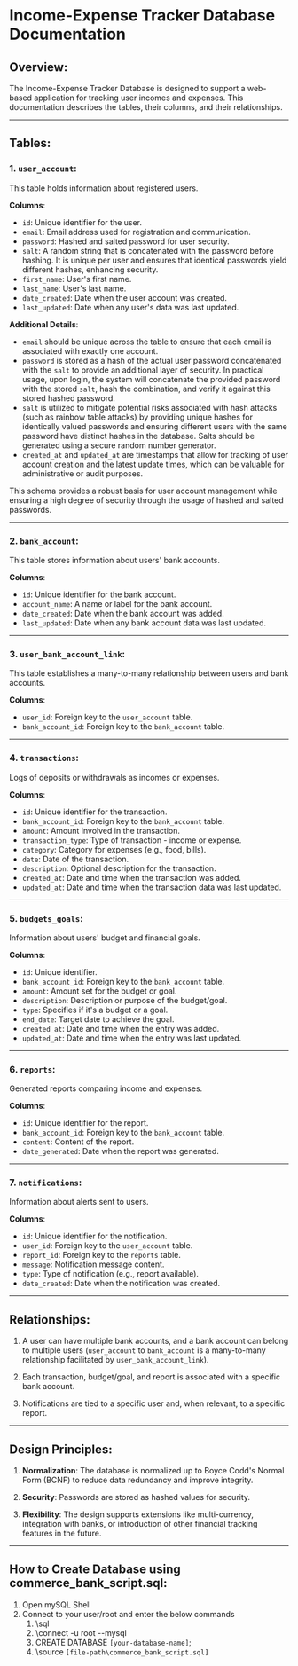 # Income-Expense Tracker Database Documentation

## Overview:
The Income-Expense Tracker Database is designed to support a web-based application for tracking user incomes and expenses. This documentation describes the tables, their columns, and their relationships.

---

## Tables:

### 1. `user_account`:
This table holds information about registered users.

**Columns**:
- `id`: Unique identifier for the user.
- `email`: Email address used for registration and communication.
- `password`: Hashed and salted password for user security.
- `salt`: A random string that is concatenated with the password before hashing. It is unique per user and ensures that identical passwords yield different hashes, enhancing security.
- `first_name`: User's first name.
- `last_name`: User's last name.
- `date_created`: Date when the user account was created.
- `last_updated`: Date when any user's data was last updated.

**Additional Details**:
- `email` should be unique across the table to ensure that each email is associated with exactly one account.
- `password` is stored as a hash of the actual user password concatenated with the `salt` to provide an additional layer of security. In practical usage, upon login, the system will concatenate the provided password with the stored `salt`, hash the combination, and verify it against this stored hashed password.
- `salt` is utilized to mitigate potential risks associated with hash attacks (such as rainbow table attacks) by providing unique hashes for identically valued passwords and ensuring different users with the same password have distinct hashes in the database. Salts should be generated using a secure random number generator.
- `created_at` and `updated_at` are timestamps that allow for tracking of user account creation and the latest update times, which can be valuable for administrative or audit purposes.

This schema provides a robust basis for user account management while ensuring a high degree of security through the usage of hashed and salted passwords.

---

### 2. `bank_account`:
This table stores information about users' bank accounts.

**Columns**:
- `id`: Unique identifier for the bank account.
- `account_name`: A name or label for the bank account.
- `date_created`: Date when the bank account was added.
- `last_updated`: Date when any bank account data was last updated.

---

### 3. `user_bank_account_link`:
This table establishes a many-to-many relationship between users and bank accounts.

**Columns**:
- `user_id`: Foreign key to the `user_account` table.
- `bank_account_id`: Foreign key to the `bank_account` table.

---

### 4. `transactions`:
Logs of deposits or withdrawals as incomes or expenses.

**Columns**:
- `id`: Unique identifier for the transaction.
- `bank_account_id`: Foreign key to the `bank_account` table.
- `amount`: Amount involved in the transaction.
- `transaction_type`: Type of transaction - income or expense.
- `category`: Category for expenses (e.g., food, bills).
- `date`: Date of the transaction.
- `description`: Optional description for the transaction.
- `created_at`: Date and time when the transaction was added.
- `updated_at`: Date and time when the transaction data was last updated.

---

### 5. `budgets_goals`:
Information about users' budget and financial goals.

**Columns**:
- `id`: Unique identifier.
- `bank_account_id`: Foreign key to the `bank_account` table.
- `amount`: Amount set for the budget or goal.
- `description`: Description or purpose of the budget/goal.
- `type`: Specifies if it's a budget or a goal.
- `end_date`: Target date to achieve the goal.
- `created_at`: Date and time when the entry was added.
- `updated_at`: Date and time when the entry was last updated.

---

### 6. `reports`:
Generated reports comparing income and expenses.

**Columns**:
- `id`: Unique identifier for the report.
- `bank_account_id`: Foreign key to the `bank_account` table.
- `content`: Content of the report.
- `date_generated`: Date when the report was generated.

---

### 7. `notifications`:
Information about alerts sent to users.

**Columns**:
- `id`: Unique identifier for the notification.
- `user_id`: Foreign key to the `user_account` table.
- `report_id`: Foreign key to the `reports` table.
- `message`: Notification message content.
- `type`: Type of notification (e.g., report available).
- `date_created`: Date when the notification was created.

---

## Relationships:

1. A user can have multiple bank accounts, and a bank account can belong to multiple users (`user_account` to `bank_account` is a many-to-many relationship facilitated by `user_bank_account_link`).

2. Each transaction, budget/goal, and report is associated with a specific bank account.

3. Notifications are tied to a specific user and, when relevant, to a specific report.

---

## Design Principles:

1. **Normalization**: The database is normalized up to Boyce Codd's Normal Form (BCNF) to reduce data redundancy and improve integrity.

2. **Security**: Passwords are stored as hashed values for security. 

3. **Flexibility**: The design supports extensions like multi-currency, integration with banks, or introduction of other financial tracking features in the future.

---

## How to Create Database using commerce_bank_script.sql:

1. Open mySQL Shell
2. Connect to your user/root and enter the below commands
   1.  \sql
   2.  \connect -u root --mysql
   3.  CREATE DATABASE `[your-database-name]`;
   4.  \source `[file-path\commerce_bank_script.sql]`

